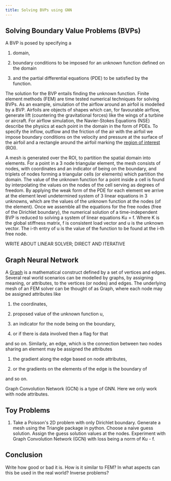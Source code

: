 ```yaml
---
title: Solving BVPs using GNN
---
```


## Solving Boundary Value Problems (BVPs)

A BVP is posed
by specifying a

1. domain,

1. boundary conditions to be imposed
for an unknown function
defined on the domain

1. and the partial differential equations (PDE)
to be satisfied by the function.

The solution for the BVP
entails finding the unknown function.
Finite element methods (FEM)
are time tested numerical techniques for solving BVPs.
As an example,
simulation of the airflow around an airfoil is modelled by a BVP.
Airfoils are objects of shapes which can,
for favourable airflow,
generate lift
(countering the gravitational forces)
like the wings of a turbine or aircraft.
For airflow simulation,
the Navier-Stokes Equations (NSE)
describe the physics
at each point in the domain
in the form of PDEs.
To specify the inflow, outflow
and the friction of the air with the airfoil
we impose boundary conditions
on the velocity and pressure
at the surface of the airfoil
and a rectangle around the airfoil
marking the
[region of interest](notes/roi.pdf)
(ROI).

A mesh is generated over the ROI,
to partition the spatial domain into elements.
For a point in a 3 node triangular element,
the mesh consists of nodes,
with coordinates and an indicator of being on the boundary,
and triplets of nodes forming a triangular cells (or elements)
which partition the domain.
The value of the unknown function
for a point inside a cell
is found by interpolating the values on the nodes of the cell
serving as degrees of freedom.
By applying the weak form of the PDE for each element
we arrive at the element level undetermined system
of 3 linear equations in 3 unknowns,
which are the values of the unknown function at the nodes (of the element).
Once we assemble all the equations
for the free nodes (free of the Dirichlet boundary),
the numerical solution of a time-independent BVP
is reduced to solving a system of linear equations Ku = f.
Where K is the global stiffness matrix,
f is consistent load vector
and u is the unknown vector.
The i-th entry of u
is the value of the function to be found
at the i-th free node.

WRITE ABOUT LINEAR SOLVER;
DIRECT AND ITERATIVE

## Graph Neural Network

A [Graph](https://en.wikipedia.org/wiki/Graph_theory)
is a mathematical construct
defined by a set of vertices and edges.
Several real world scenarios can be modelled by graphs,
by assigning meaning,
or attributes,
to the vertices (or nodes) and edges.
The underlying mesh of an FEM solver
can be thought of as Graph,
where each node may be assigned attributes like

1. the coordinates,

1. proposed value of the unknown function u,

1. an indicator for the node being on the boundary,

1. or if there is data involved then a flag for that

and so on.
Similarly, an edge,
which is the connection between two nodes
sharing an element
may be assigned the attributes

1. the gradient along the edge based on node attributes,

1. or the gradients on the elements of the edge is the boundary of

and so on.

Graph Convolution Network (GCN)
is a type of GNN.
Here we only work with node attributes.

## Toy Problems

1. Take a Poisson's 2D problem with only Dirichlet boundary.
Generate a mesh using the Triangle package in python.
Choose a naive guess solution.
Assign the guess solution values at the nodes.
Experiment with Graph Convolution Network (GCN)
with loss being a norm of Ku - f.

## Conclusion

Write how good or bad it is.
How is it similar to FEM?
In what aspects can this be used in the real world?
Inverse problems?


